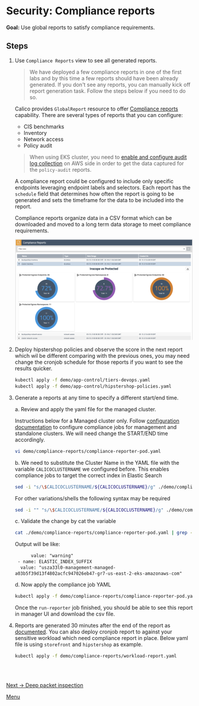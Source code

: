 # Security: Compliance reports

**Goal:** Use global reports to satisfy compliance requirements.

## Steps

1. Use `Compliance Reports` view to see all generated reports.

    >We have deployed a few compliance reports in one of the first labs and by this time a few reports should have been already generated. If you don't see any reports, you can manually kick off report generation task. Follow the steps below if you need to do so.

    Calico provides `GlobalReport` resource to offer [Compliance reports](https://docs.tigera.io/compliance/compliance-reports/) capability. There are several types of reports that you can configure:

    - CIS benchmarks
    - Inventory
    - Network access
    - Policy audit

    >When using EKS cluster, you need to [enable and configure audit log collection](https://docs.tigera.io/compliance/compliance-reports/compliance-managed-cloud#enable-audit-logs-in-eks) on AWS side in order to get the data captured for the `policy-audit` reports.

    A compliance report could be configured to include only specific endpoints leveraging endpoint labels and selectors. Each report has the `schedule` field that determines how often the report is going to be generated and sets the timeframe for the data to be included into the report.

    Compliance reports organize data in a CSV format which can be downloaded and moved to a long term data storage to meet compliance requirements.

    ![compliance report](../img/compliance-report.png)


2. Deploy hipstershop policies and observe the score in the next report which wil be different comparing with the previous ones, you may need change the cronjob schedule for those reports if you want to see the results quicker.

   ```bash
   kubectl apply -f demo/app-control/tiers-devops.yaml
   kubectl apply -f demo/app-control/hipstershop-policies.yaml
   ```

3. Generate a reports at any time to specify a different start/end time.
   
   a. Review and apply the yaml file for the managed cluster.

    Instructions below for a Managed cluster only. Follow [configuration documentation](https://docs.tigera.io/compliance/overview#run-reports) to configure compliance jobs for management and standalone clusters. We will need change the START/END time accordingly.

    ```bash
    vi demo/compliance-reports/compliance-reporter-pod.yaml
    ```

   b. We need to substitute the Cluster Name in the YAML file with the variable `CALICOCLUSTERNAME` we configured before. This enables compliance jobs to target the correct index in Elastic Search
	```bash
	sed -i "s/\$CALICOCLUSTERNAME/${CALICOCLUSTERNAME}/g" ./demo/compliance-reports/compliance-reporter-pod.yaml
	```
	For other variations/shells the following syntax may be required

	```bash
	sed -i "" "s/\$CALICOCLUSTERNAME/${CALICOCLUSTERNAME}/g" ./demo/compliance-reports/compliance-reporter-pod.yaml
	```

   c. Validate the change by cat the variable
    ```bash
    cat ./demo/compliance-reports/compliance-reporter-pod.yaml | grep -B 2 -A 0 $CALICOCLUSTERNAME
    ```

   Output will be like:
    ```text
          value: "warning"
     - name: ELASTIC_INDEX_SUFFIX
      value: "usza33l0-management-managed-a03b5f39d13f4802acfc947026eb47-gr7-us-east-2-eks-amazonaws-com"
    ```    

   d. Now apply the compliance job YAML
	```bash
	kubectl apply -f demo/compliance-reports/compliance-reporter-pod.yaml
	```

    Once the `run-reporter` job finished, you should be able to see this report in manager UI and download the csv file. 

4. Reports are generated 30 minutes after the end of the report as [documented](https://docs.tigera.io/compliance/overview#change-the-default-report-generation-time). You can also deploy cronjob report to against your sensitive workload which need compliance report in place. Below yaml file is using `storefront` and `hipstershop` as example.

	```bash
	kubectl apply -f demo/compliance-reports/workload-report.yaml
	```


<br>

<br>



[Next -> Deep packet inspection](../modules/deep-packet-inspection.md)

[Menu](../README.md)